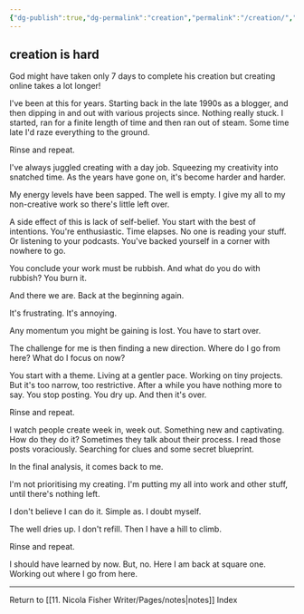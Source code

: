 ```yaml
---
{"dg-publish":true,"dg-permalink":"creation","permalink":"/creation/","dgPassFrontmatter":true,"created":"","updated":""}
---
```



## creation is hard

God might have taken only 7 days to complete his creation but creating online takes a lot longer!

I've been at this for years. Starting back in the late 1990s as a blogger, and then dipping in and out with various projects since. Nothing really stuck. I started, ran for a finite length of time and then ran out of steam. Some time late I'd raze everything to the ground. 

Rinse and repeat. 

I've always juggled creating with a day job. Squeezing my creativity into snatched time. As the years have gone on, it's become harder and harder. 

My energy levels have been sapped. The well is empty. I give my all to my non-creative work so there's little left over. 

A side effect of this is lack of self-belief. You start with the best of intentions. You're enthusiastic. Time elapses. No one is reading your stuff. Or listening to your podcasts. You've backed yourself in a corner with nowhere to go. 

You conclude your work must be rubbish. And what do you do with rubbish? You burn it. 

And there we are. Back at the beginning again. 

It's frustrating. It's annoying. 

Any momentum you might be gaining is lost. You have to start over. 

The challenge for me is then finding a new direction. Where do I go from here? What do I focus on now?

You start with a theme. Living at a gentler pace. Working on tiny projects. But it's too narrow, too restrictive. After a while you have nothing more to say. You stop posting. You dry up. And then it's over. 

Rinse and repeat. 

I watch people create week in, week out. Something new and captivating. How do they do it? Sometimes they talk about their process. I read those posts voraciously. Searching for clues and some secret blueprint. 

In the final analysis, it comes back to me. 

I'm not prioritising my creating. I'm putting my all into work and other stuff, until there's nothing left. 

I don't believe I can do it. Simple as. I doubt myself. 

The well dries up. I don't refill. Then I have a hill to climb. 

Rinse and repeat. 

I should have learned by now. But, no. Here I am back at square one. Working out where I go from here. 

---

Return to [[11. Nicola Fisher Writer/Pages/notes\|notes]] Index